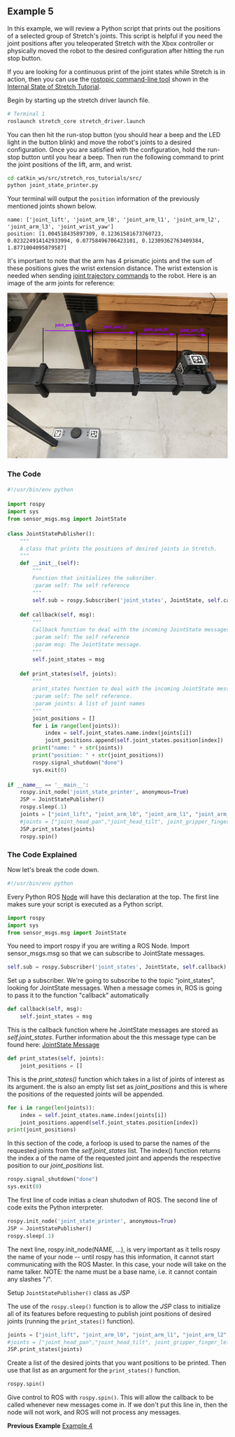 ## Example 5

In this example, we will review a Python script that prints out the positions of a selected group of Stretch's joints. This script is helpful if you need the joint positions after you teleoperated Stretch with the Xbox controller or physically moved the robot to the desired configuration after hitting the run stop button.

If you are looking for a continuous print of the joint states while Stretch is in action, then you can use the [rostopic command-line tool](http://wiki.ros.org/rostopic) shown in the [Internal State of Stretch Tutorial](internal_state_of_stretch.md).

Begin by starting up the stretch driver launch file.

```bash
# Terminal 1
roslaunch stretch_core stretch_driver.launch
```

You can then hit the run-stop button (you should hear a beep and the LED light in the button blink) and move the robot's joints to a desired configuration. Once you are satisfied with the configuration, hold the run-stop button until you hear a beep. Then run the following command to print the joint positions of the lift, arm, and wrist.

```bash
cd catkin_ws/src/stretch_ros_tutorials/src/
python joint_state_printer.py
```
Your terminal will output the `position` information of the previously mentioned joints shown below.
```
name: ['joint_lift', 'joint_arm_l0', 'joint_arm_l1', 'joint_arm_l2', 'joint_arm_l3', 'joint_wrist_yaw']
position: [1.004518435897309, 0.12361581673760723, 0.023224914142933994, 0.07758496706423101, 0.12309362763409384, 1.8771004095879587]

```

It's important to note that the arm has 4 prismatic joints and the sum of these positions gives the wrist extension distance. The wrist extension is needed when sending [joint trajectory commands](follow_joint_trajectory.md) to the robot. Here is an image of the arm joints for reference:

![image](images/joints.png)


### The Code
```python
#!/usr/bin/env python

import rospy
import sys
from sensor_msgs.msg import JointState

class JointStatePublisher():
	"""
	A class that prints the positions of desired joints in Stretch.
	"""
	def __init__(self):
		"""
		Function that initializes the subsriber.
		:param self: The self reference
		"""
		self.sub = rospy.Subscriber('joint_states', JointState, self.callback)

	def callback(self, msg):
		"""
		Callback function to deal with the incoming JointState messages.
		:param self: The self reference
		:param msg: The JointState message.
		"""
		self.joint_states = msg

	def print_states(self, joints):
		"""
		print_states function to deal with the incoming JointState messages.
		:param self: The self reference.
		:param joints: A list of joint names
		"""
		joint_positions = []
		for i in range(len(joints)):
			index = self.joint_states.name.index(joints[i])
			joint_positions.append(self.joint_states.position[index])
		print("name: " + str(joints))
		print("position: " + str(joint_positions))
		rospy.signal_shutdown("done")
		sys.exit(0)

if __name__ == '__main__':
	rospy.init_node('joint_state_printer', anonymous=True)
	JSP = JointStatePublisher()
	rospy.sleep(.1)
	joints = ["joint_lift", "joint_arm_l0", "joint_arm_l1", "joint_arm_l2", "joint_arm_13", "joint_wrist_yaw"]
	#joints = ["joint_head_pan","joint_head_tilt", joint_gripper_finger_left", "joint_gripper_finger_right"]
	JSP.print_states(joints)
	rospy.spin()
```


### The Code Explained
Now let's break the code down.

```python
#!/usr/bin/env python
```
Every Python ROS [Node](http://wiki.ros.org/Nodes) will have this declaration at the top. The first line makes sure your script is executed as a Python script.


```python
import rospy
import sys
from sensor_msgs.msg import JointState
```
You need to import rospy if you are writing a ROS Node. Import sensor_msgs.msg so that we can subscribe to JointState messages.

```python
self.sub = rospy.Subscriber('joint_states', JointState, self.callback)
```
Set up a subscriber.  We're going to subscribe to the topic "joint_states", looking for JointState messages.  When a message comes in, ROS is going to pass it to the function "callback" automatically

```python
def callback(self, msg):
	self.joint_states = msg
```
This is the callback function where he JointState messages are stored as *self.joint_states*. Further information about the this message type can be found here: [JointState Message](http://docs.ros.org/en/lunar/api/sensor_msgs/html/msg/JointState.html)

```python
def print_states(self, joints):
	joint_positions = []

```
This is the *print_states()* function which takes in a list of joints of interest as its argument. the is also an empty list set as *joint_positions* and this is where the positions of the requested joints will be appended.

```python
for i in range(len(joints)):
	index = self.joint_states.name.index(joints[i])
	joint_positions.append(self.joint_states.position[index])
print(joint_positions)
```
In this section of the code, a forloop is used to parse the names of the requested joints from the *self.joint_states* list. The index() function returns the index a of the name of the requested joint and appends the respective position to our *joint_positions* list.

```python
rospy.signal_shutdown("done")
sys.exit(0)
```
The first line of code initias a clean shutodwn of ROS. The second line of code exits the Python interpreter.

```python
rospy.init_node('joint_state_printer', anonymous=True)
JSP = JointStatePublisher()
rospy.sleep(.1)
```
The next line, rospy.init_node(NAME, ...), is very important as it tells rospy the name of your node -- until rospy has this information, it cannot start communicating with the ROS Master. In this case, your node will take on the name talker. NOTE: the name must be a base name, i.e. it cannot contain any slashes "/".

Setup `JointStatePublisher()` class as *JSP*

The use of the `rospy.sleep()` function is to allow the *JSP* class to initialize all of its features before requesting to publish joint positions of desired joints (running the `print_states()` function).

```python
joints = ["joint_lift", "joint_arm_l0", "joint_arm_l1", "joint_arm_l2", "joint_arm_13", "joint_wrist_yaw"]
#joints = ["joint_head_pan","joint_head_tilt", joint_gripper_finger_left", "joint_gripper_finger_right"]
JSP.print_states(joints)
```
Create a list of the desired joints that you want positions to be printed. Then use that list as an argument for the `print_states()` function.

```python
rospy.spin()
```
Give control to ROS with `rospy.spin()`. This will allow the callback to be called whenever new messages come in. If we don't put this line in, then the node will not work, and ROS will not process any messages.

**Previous Example** [Example 4](example_4.md)
